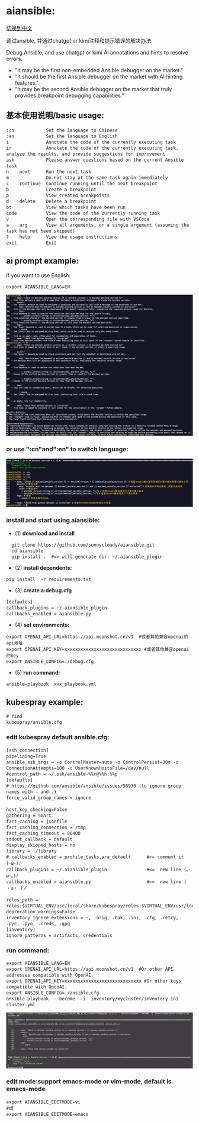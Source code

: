 # aiansible:
[切换到中文](./README.md)

  调试ansible, 并通过chatgpt or kimi注释和提示错误的解决办法.

  Debug Ansible, and use chatgpt or kimi AI annotations and hints to resolve errors.
  
  - "It may be the first non-embedded Ansible debugger on the market."
  - "It should be the first Ansible debugger on the market with AI hinting features."
  - "It may be the second Ansible debugger on the market that truly provides breakpoint debugging capabilities."


## 基本使用说明/basic usage:
```
:cn            Set the language to Chinese
:en            Set the language to English
i              Annotate the code of the currently executing task
ir             Annotate the code of the currently executing task, analyze the results, and provide suggestions for improvement
ask            Please answer questions based on the current Ansible task
n    next      Run the next task
m              Do not stay at the same task again immediately
c    continue  Continue running until the next breakpoint
b              Create a breakpoint
p              View created breakpoints
d    delete    Delete a breakpoint
bt             View which tasks have been run
code           View the code of the currently running task
v              Open the corresponding file with VSCode
a    arg       View all arguments, or a single argument (assuming the task has not been skipped)
?    help      View the usage instructions
exit           Exit
```

## ai prompt example:
If you want to use English:
```
export AIANSIBLE_LANG=EN
```
![Alt text](image-3.png)

### or use ":cn"and":en" to switch language:
![Alt text](image-4.png)



### install and start using aiansible:
- (1) **download and install**
```
  git clone https://github.com/sunnycloudy/aiansible.git
  cd aiansible
  pip install .  #=> will generate dir: ~/.aiansible_plugin
```


- (2) **install dependents:**
```
pip install  -r requirements.txt
```

- (3) **create a:debug.cfg**
```
[defaults]
callback_plugins = ~/.aiansible_plugin
callbacks_enabled = aiansible.py
```
- (4) **set environments:**
```
export OPENAI_API_URL=https://api.moonshot.cn/v1  #或者其他兼容openai的api地址
export OPENAI_API_KEY=xxxxxxxxxxxxxxxxxxxxxxxxxxxxx #或者其他兼容openai的key
export ANSIBLE_CONFIG=./debug.cfg
```
- (5) **run command:**
```
ansible-playbook  xxx_playbook.yml
```


## kubespray example:
```
# find
kubespray/ansible.cfg
```

### edit kubespray default ansible.cfg:
```
[ssh_connection]
pipelining=True
ansible_ssh_args = -o ControlMaster=auto -o ControlPersist=30m -o ConnectionAttempts=100 -o UserKnownHostsFile=/dev/null
#control_path = ~/.ssh/ansible-%%r@%%h:%%p
[defaults]
# https://github.com/ansible/ansible/issues/56930 (to ignore group names with - and .)
force_valid_group_names = ignore

host_key_checking=False
gathering = smart
fact_caching = jsonfile
fact_caching_connection = /tmp
fact_caching_timeout = 86400
stdout_callback = default
display_skipped_hosts = no
library = ./library
# callbacks_enabled = profile_tasks,ara_default      #<= comment it   (･ω･)ﾉ
callback_plugins = ~/.aiansible_plugin               #<=  new line (｡･ω･｡)ﾉ
callbacks_enabled = aiansible.py                     #<=  new line ( ・ω・ )ノ

roles_path = roles:$VIRTUAL_ENV/usr/local/share/kubespray/roles:$VIRTUAL_ENV/usr/local/share/ansible/roles:/usr/share/kubespray/roles
deprecation_warnings=False
inventory_ignore_extensions = ~, .orig, .bak, .ini, .cfg, .retry, .pyc, .pyo, .creds, .gpg
[inventory]
ignore_patterns = artifacts, credentials

```

### run command:
```
export AIANSIBLE_LANG=EN
export OPENAI_API_URL=https://api.moonshot.cn/v1  #Or other API addresses compatible with OpenAI.
export OPENAI_API_KEY=xxxxxxxxxxxxxxxxxxxxxxxxxxxxx #Or other keys compatible with OpenAI.
export ANSIBLE_CONFIG=./ansible.cfg
ansible-playbook  --become  -i  inventory/mycluster/inventory.ini  cluster.yml
```
![Alt text](image-1.png)

### edit mode:support emacs-mode or vim-mode, default is emacs-mode
```
export AIANSIBLE_EDITMODE=vi
#或
export AIANSIBLE_EDITMODE=emacs
```